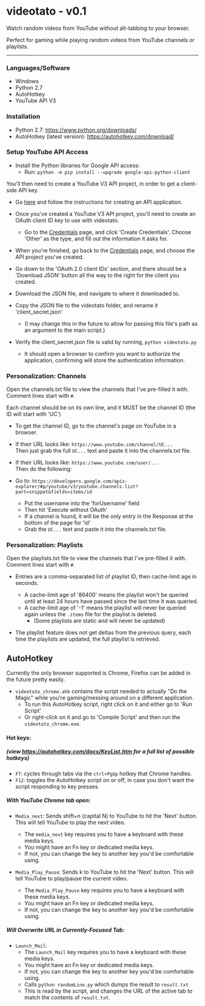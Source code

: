 # videotato - v0.1

Watch random videos from YouTube without alt-tabbing to your browser.

Perfect for gaming while playing random videos from YouTube channels or playlists.

----

### Languages/Software
- Windows
- Python 2.7
- AutoHotkey
- YouTube API V3

### Installation
- Python 2.7: https://www.python.org/downloads/
- AutoHotkey (latest version): https://autohotkey.com/download/

### Setup YouTube API Access

- Install the Python libraries for Google API access: 
    - Run: `python -m pip install --upgrade google-api-python-client`

You'll then need to create a YouTube V3 API project, in order to get a client-side API key.

- Go [here](https://developers.google.com/youtube/registering_an_application) and follow the instructions for creating an API application.

- Once you've created a YouTube V3 API project, you'll need to create an OAuth client ID key to use with videotato.

    - Go to the [Credentials](https://console.developers.google.com/apis/credentials?project=_) page, and click 'Create Credentials'.
Choose 'Other' as the type, and fill out the information it asks for.

- When you're finished, go back to the [Credentials](https://console.developers.google.com/apis/credentials?project=_) page, and choose the API project you've created.

- Go down to the 'OAuth 2.0 client IDs' section, and there should be a 'Download JSON' button all the way to the right for the client you created.

- Download the JSON file, and navigate to where it downloaded to.

- Copy the JSON file to the videotato folder, and rename it 'client_secret.json'
    - (I may change this in the future to allow for passing this file's path as an argument to the main script.)

- Verify the client_secret.json file is valid by running, `python videotato.py`
    - It should open a browser to confirm you want to authorize the application, confirming will store the authentication information.

### Personalization: Channels

Open the channels.txt file to view the channels that I've pre-filled it with.  
Comment lines start with `#`.

Each channel should be on its own line, and it MUST be the channel ID (the ID will start with 'UC')

- To get the channel ID, go to the channel's page on YouTube in a browser.
- If their URL looks like: `https://www.youtube.com/channel/UC...`  
Then just grab the full `UC...` text and paste it into the channels.txt file.
- If their URL looks like: `https://www.youtube.com/user/...`  
Then do the following:

- Go to: `https://developers.google.com/apis-explorer/#p/youtube/v3/youtube.channels.list?part=snippet&fields=items/id`
    - Put the username into the 'forUsername' field  
    - Then hit 'Execute without OAuth'
    - If a channel is found, it will be the only entry in the Response at the bottom of the page for 'id'  
    - Grab the `UC...` text and paste it into the channels.txt file.

### Personalization: Playlists

Open the playlists.txt file to view the channels that I've pre-filled it with.  
Comment lines start with `#`.

- Entries are a comma-separated list of playlist ID, then cache-limit age in seconds.
    - A cache-limit age of '86400' means the playlist won't be queried until at least 24 hours have passed since the last time it was queried.
    - A cache-limit age of '-1' means the playlist will never be queried again unless the `.items` file for the playlist is deleted.
        - (Some playlists are static and will never be updated)

- The playlist feature does not get deltas from the previous query, each time the playlists are updated, the full playlist is retrieved.


## AutoHotkey

Currently the only browser supported is Chrome, Firefox can be added in the future pretty easily.

- `videotato_chrome.ahk` contains the script needed to actually "Do the Magic" while you're gaming/messing around on a different application.  
    - To run this AutoHotkey script, right click on it and either go to 'Run Script'
    - Or right-click on it and go to 'Compile Script' and then run the `videotato_chrome.exe`.

#### Hot keys:
##### (view https://autohotkey.com/docs/KeyList.htm for a full list of possible hotkeys)

- `F7`: cycles through tabs via the `ctrl+PgUp` hotkey that Chrome handles.
- `F12`: toggles the AutoHotkey script on or off, in case you don't want the script responding to key presses.  

##### With YouTube Chrome tab open:
- `Media_next`: Sends shift+n (capital N) to YouTube to hit the 'Next' button. This will tell YouTube to play the next video.  
    - The `media_next` key requires you to have a keyboard with these media keys.
    - You might have an Fn key or dedicated media keys.
    - If not, you can change the key to another key you'd be comfortable using.

- `Media_Play_Pause`: Sends k to YouTube to hit the 'Next' button. This will tell YouTube to play/pause the current video.  
    - The `Media_Play_Pause` key requires you to have a keyboard with these media keys.
    - You might have an Fn key or dedicated media keys.
    - If not, you can change the key to another key you'd be comfortable using.

##### Will Overwrite URL in Currently-Focused Tab:
- `Launch_Mail`:
    - The `Launch_Mail` key requires you to have a keyboard with these media keys.
    - You might have an Fn key or dedicated media keys.
    - If not, you can change the key to another key you'd be comfortable using.
    - Calls `python randomLine.py` which dumps the result to `result.txt`
    - This is read by the script, and changes the URL of the active tab to match the contents of `result.txt`.





